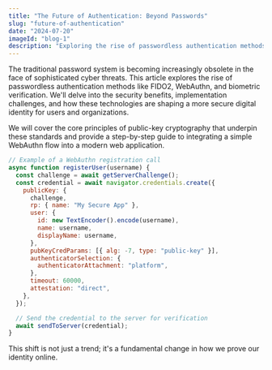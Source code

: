 ```yaml
---
title: "The Future of Authentication: Beyond Passwords"
slug: "future-of-authentication"
date: "2024-07-20"
imageId: "blog-1"
description: "Exploring the rise of passwordless authentication methods and their impact on digital security."
---
```


The traditional password system is becoming increasingly obsolete in the face of sophisticated cyber threats. This article explores the rise of passwordless authentication methods like FIDO2, WebAuthn, and biometric verification. We'll delve into the security benefits, implementation challenges, and how these technologies are shaping a more secure digital identity for users and organizations.

We will cover the core principles of public-key cryptography that underpin these standards and provide a step-by-step guide to integrating a simple WebAuthn flow into a modern web application.

```javascript
// Example of a WebAuthn registration call
async function registerUser(username) {
  const challenge = await getServerChallenge();
  const credential = await navigator.credentials.create({
    publicKey: {
      challenge,
      rp: { name: "My Secure App" },
      user: {
        id: new TextEncoder().encode(username),
        name: username,
        displayName: username,
      },
      pubKeyCredParams: [{ alg: -7, type: "public-key" }],
      authenticatorSelection: {
        authenticatorAttachment: "platform",
      },
      timeout: 60000,
      attestation: "direct",
    },
  });

  // Send the credential to the server for verification
  await sendToServer(credential);
}
```

This shift is not just a trend; it's a fundamental change in how we prove our identity online.